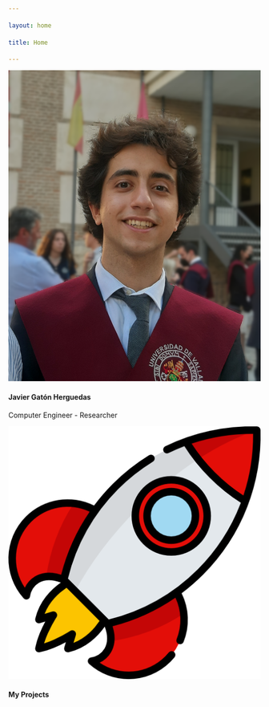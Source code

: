 ```yaml
---

layout: home

title: Home

---
```


<div class="row">
  <div class="col-sm">
    <div class="card tarjeta p-2">
      <img src="/img/graduation.png" class="card-img" alt="Portrait photography of Javier Gaton at his College Graduation">
      <div class="card-img-overlay d-flex align-items-start flex-column gradient-primary text-white">
        <div class="mt-auto p-3">
          <h4 class="card-title">Javier Gatón Herguedas</h4>
          <p class="card-text p-2">Computer Engineer - Researcher</p>
        </div>
      </div>
      <a class="card-block stretched-link text-decoration-none" href="about"></a>
    </div>
  </div>
  <div class="col-sm">
    <div class="card tarjeta p-2">
      <img src="/img/cohete.png" class="card-img" alt="Icon of a rocket">
      <div class="card-img-overlay d-flex align-items-start flex-column gradient-primary text-white">
        <div class="mt-auto p-3">
          <h4 class="card-title"><nobr>My Projects</nobr></h4>
        </div>
      </div>
      <a class="card-block stretched-link text-decoration-none" href="projects"></a>
    </div>
  </div>
</div>
